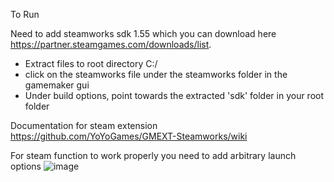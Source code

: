 To Run

Need to add steamworks sdk 1.55 which you can download here https://partner.steamgames.com/downloads/list. 
- Extract files to root directory C:/
- click on the steamworks file under the steamworks folder in the gamemaker gui
- Under build options, point towards the extracted 'sdk' folder in your root folder

Documentation for steam extension
https://github.com/YoYoGames/GMEXT-Steamworks/wiki

For steam function to work properly you need to add arbitrary launch options
![image](https://github.com/user-attachments/assets/859aad72-68dc-42f7-a856-39dfb7ed5362)
